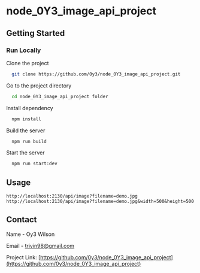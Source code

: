 # node_0Y3_image_api_project
<!-- Getting Started -->
## Getting Started


<!-- Run Locally -->
### Run Locally

Clone the project

```bash
  git clone https://github.com/0y3/node_0Y3_image_api_project.git
```

Go to the project directory

```bash
  cd node_0Y3_image_api_project folder
```

Install dependency

```bash
  npm install
```

Build the server

```bash
  npm run build
```

Start the server

```bash
  npm run start:dev
```


<!-- Usage -->
## Usage


```dash
http://localhost:2130/api/image?filename=demo.jpg
http://localhost:2130/api/image?filename=demo.jpg&width=500&height=500
```




<!-- Contact -->
## Contact

Name -  Oy3 Wilson

Email - trivin98@gmail.com

Project Link: [https://github.com/0y3/node_0Y3_image_api_project](https://github.com/0y3/node_0Y3_image_api_project)
